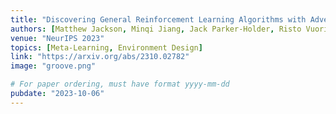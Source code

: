 ```yaml
---
title: "Discovering General Reinforcement Learning Algorithms with Adversarial Environment Design"
authors: [Matthew Jackson, Minqi Jiang, Jack Parker-Holder, Risto Vuorio, Chris Lu, Greg Farquhar, Shimon Whiteson, Jakob Foerster]
venue: "NeurIPS 2023"
topics: [Meta-Learning, Environment Design]
link: "https://arxiv.org/abs/2310.02782"
image: "groove.png"

# For paper ordering, must have format yyyy-mm-dd
pubdate: "2023-10-06"
---
```

